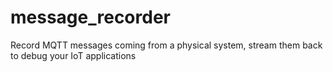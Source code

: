 # message_recorder
Record MQTT messages coming from a physical system, stream them back to debug your IoT applications

